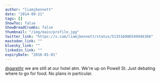 ```yaml
---
author: "liamjbennett"
date: "2014-09-21"
tags: []
ShowToc: false
ShowBreadCrumbs: false
thumbnail: "/img/main/profile.jpg"
twitter_link: "https://x.com/liamjbennett/status/513516086549946368"
mastodon_link: ""
bluesky_link: ""
linkedin_link: ""
expiryDate: "2016-01-01"
---
```


[@garethr](https://x.com/garethr) we are still at our hotel atm. We're up on Powell St. Just debating where to go for food. No plans in particular.

